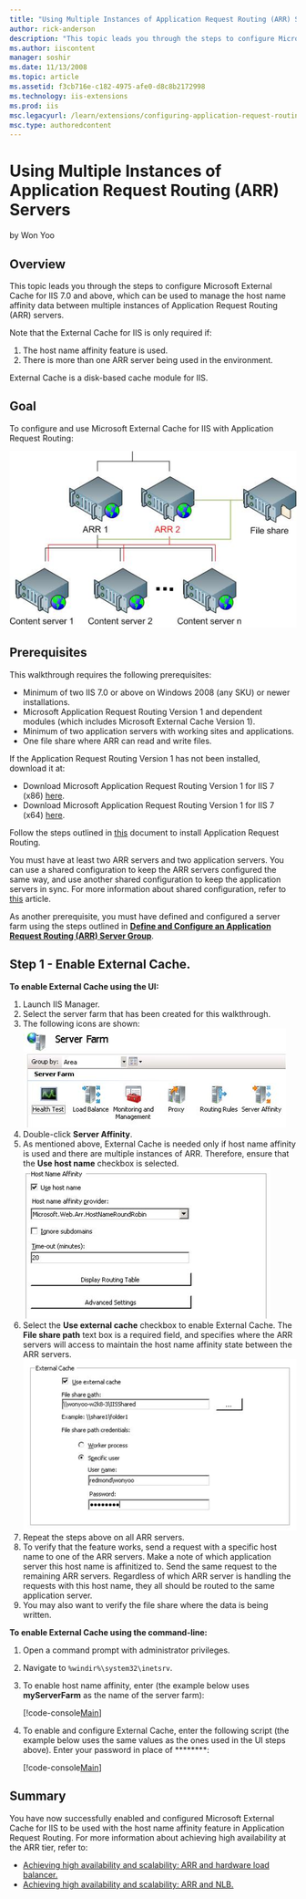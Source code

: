 ```yaml
---
title: "Using Multiple Instances of Application Request Routing (ARR) Servers | Microsoft Docs"
author: rick-anderson
description: "This topic leads you through the steps to configure Microsoft External Cache for IIS 7.0 and above, which can be used to manage the host name affinity data b..."
ms.author: iiscontent
manager: soshir
ms.date: 11/13/2008
ms.topic: article
ms.assetid: f3cb716e-c182-4975-afe0-d8c8b2172998
ms.technology: iis-extensions
ms.prod: iis
msc.legacyurl: /learn/extensions/configuring-application-request-routing-arr/using-multiple-instances-of-application-request-routing-arr-servers
msc.type: authoredcontent
---
```

Using Multiple Instances of Application Request Routing (ARR) Servers
====================
by Won Yoo

## Overview

This topic leads you through the steps to configure Microsoft External Cache for IIS 7.0 and above, which can be used to manage the host name affinity data between multiple instances of Application Request Routing (ARR) servers.

Note that the External Cache for IIS is only required if:

1. The host name affinity feature is used.
2. There is more than one ARR server being used in the environment.

External Cache is a disk-based cache module for IIS.

## Goal

To configure and use Microsoft External Cache for IIS with Application Request Routing:

[![](using-multiple-instances-of-application-request-routing-arr-servers/_static/image2.jpg)](using-multiple-instances-of-application-request-routing-arr-servers/_static/image1.jpg)

## Prerequisites

This walkthrough requires the following prerequisites:

- Minimum of two IIS 7.0 or above on Windows 2008 (any SKU) or newer installations.
- Microsoft Application Request Routing Version 1 and dependent modules (which includes Microsoft External Cache Version 1).
- Minimum of two application servers with working sites and applications.
- One file share where ARR can read and write files.

If the Application Request Routing Version 1 has not been installed, download it at:

- Download Microsoft Application Request Routing Version 1 for IIS 7 (x86) [here](https://iis.net/downloads/default.aspx?tabid=34&amp;g=6&amp;i=1709).
- Download Microsoft Application Request Routing Version 1 for IIS 7 (x64) [here](https://iis.net/downloads/default.aspx?tabid=34&amp;g=6&amp;i=1712).

Follow the steps outlined in [this](../installing-application-request-routing-arr/install-application-request-routing.md) document to install Application Request Routing.

You must have at least two ARR servers and two application servers. You can use a shared configuration to keep the ARR servers configured the same way, and use another shared configuration to keep the application servers in sync. For more information about shared configuration, refer to [this](../../manage/managing-your-configuration-settings/shared-configuration_264.md) article.

As another prerequisite, you must have defined and configured a server farm using the steps outlined in [**Define and Configure an Application Request Routing (ARR) Server Group**](define-and-configure-an-application-request-routing-server-farm.md).

## Step 1 - Enable External Cache.

**To enable External Cache using the UI:** 

1. Launch IIS Manager.
2. Select the server farm that has been created for this walkthrough.
3. The following icons are shown:  
    ![](using-multiple-instances-of-application-request-routing-arr-servers/_static/image3.jpg)
4. Double-click **Server Affinity**.
5. As mentioned above, External Cache is needed only if host name affinity is used and there are multiple instances of ARR. Therefore, ensure that the **Use host name** checkbox is selected.  
    [![](using-multiple-instances-of-application-request-routing-arr-servers/_static/image5.jpg)](using-multiple-instances-of-application-request-routing-arr-servers/_static/image4.jpg)
6. Select the **Use external cache** checkbox to enable External Cache. The **File share path** text box is a required field, and specifies where the ARR servers will access to maintain the host name affinity state between the ARR servers.  
    [![](using-multiple-instances-of-application-request-routing-arr-servers/_static/image7.jpg)](using-multiple-instances-of-application-request-routing-arr-servers/_static/image6.jpg)
7. Repeat the steps above on all ARR servers.
8. To verify that the feature works, send a request with a specific host name to one of the ARR servers. Make a note of which application server this host name is affinitized to. Send the same request to the remaining ARR servers. Regardless of which ARR server is handling the requests with this host name, they all should be routed to the same application server.
9. You may also want to verify the file share where the data is being written.

**To enable External Cache using the command-line:** 

1. Open a command prompt with administrator privileges.
2. Navigate to `%windir%\system32\inetsrv`.
3. To enable host name affinity, enter (the example below uses **myServerFarm** as the name of the server farm):  

    [!code-console[Main](using-multiple-instances-of-application-request-routing-arr-servers/samples/sample1.cmd)]
4. To enable and configure External Cache, enter the following script (the example below uses the same values as the ones used in the UI steps above). Enter your password in place of \*\*\*\*\*\*\*\*:  

    [!code-console[Main](using-multiple-instances-of-application-request-routing-arr-servers/samples/sample2.cmd)]

## Summary

You have now successfully enabled and configured Microsoft External Cache for IIS to be used with the host name affinity feature in Application Request Routing. For more information about achieving high availability at the ARR tier, refer to:

- [Achieving high availability and scalability: ARR and hardware load balancer.](achieving-high-availability-and-scalability-arr-and-hardware-load-balancer.md)
- [Achieving high availability and scalability: ARR and NLB.](achieving-high-availability-and-scalability-arr-and-nlb.md)